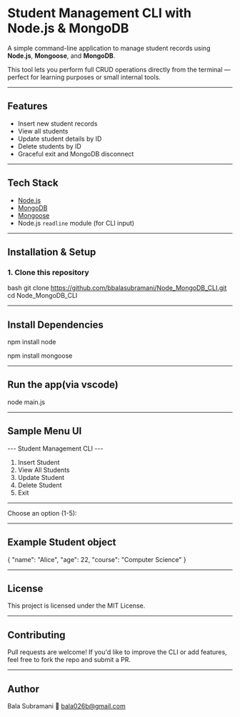 # Student Management CLI with Node.js & MongoDB

A simple command-line application to manage student records using **Node.js**, **Mongoose**, and **MongoDB**.

This tool lets you perform full CRUD operations directly from the terminal — perfect for learning purposes or small internal tools.

---

##  Features

-  Insert new student records  
-  View all students  
-  Update student details by ID  
-  Delete students by ID  
-  Graceful exit and MongoDB disconnect

---

## Tech Stack

- [Node.js](https://nodejs.org/)
- [MongoDB](https://www.mongodb.com/)
- [Mongoose](https://mongoosejs.com/)
- Node.js `readline` module (for CLI input)

---

## Installation & Setup

### 1. Clone this repository

bash
git clone https://github.com/bbalasubramani/Node_MongoDB_CLI.git
cd Node_MongoDB_CLI

---

## Install Dependencies

npm install node

npm install mongoose

---

## Run the app(via vscode)

node main.js

---

## Sample Menu UI

--- Student Management CLI ---
1. Insert Student
2. View All Students
3. Update Student
4. Delete Student
5. Exit
-------------------------------
Choose an option (1-5):

---

## Example Student object
{
  "name": "Alice",
  "age": 22,
  "course": "Computer Science"
}

---

## License

This project is licensed under the MIT License.

---

## Contributing

Pull requests are welcome! If you'd like to improve the CLI or add features, feel free to fork the repo and submit a PR.

---

## Author

Bala Subramani
📧 bala026b@gmail.com
